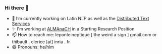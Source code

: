 ### Hi there 👋

- 🔭 I’m currently working on Latin NLP as well as the [Distributed Text Services](//www.w3id.org/dts)
- ✨ I'm working at [ALMAnaCH](http://almanach.inria.fr/) in a Starting Research Position
- 📫 How to reach me: leponteineptique [ the weird a sign ] gmail.com or thibault . clerice [at] inria . fr
- 😄 Pronouns: he/him

